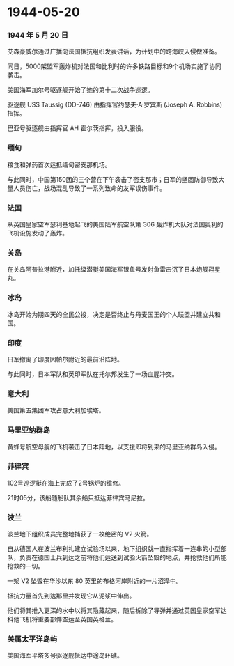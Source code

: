 # 1944-05-20

### 1944 年 5 月 20 日

艾森豪威尔通过广播向法国抵抗组织发表讲话，为计划中的跨海峡入侵做准备。

同日，5000架盟军轰炸机对法国和比利时的许多铁路目标和9个机场实施了协同袭击。

美国海军加尔号驱逐舰开始了她的第十二次战争巡逻。

驱逐舰 USS Taussig (DD-746) 由指挥官约瑟夫·A·罗宾斯 (Joseph A. Robbins)
指挥。

巴亚号驱逐舰由指挥官 AH 霍尔茨指挥，投入服役。

### 缅甸

粮食和弹药首次运抵缅甸密支那机场。

与此同时，中国第150团的三个营在下午袭击了密支那市；日军的坚固防御导致大量人员伤亡，战场混乱导致了一系列致命的友军误伤事件。

### 法国

从英国皇家空军瑟利基地起飞的美国陆军航空队第 306
轰炸机大队对法国奥利的飞机设施发动了轰炸。

### 关岛

在关岛阿普拉港附近，加托级潜艇美国海军银鱼号发射鱼雷击沉了日本炮舰翔星丸。

### 冰岛

冰岛开始为期四天的全民公投，决定是否终止与丹麦国王的个人联盟并建立共和国。

### 印度

日军撤离了印度因帕尔附近的最前沿阵地。

与此同时，日本军队和英印军队在托尔邦发生了一场血腥冲突。

### 意大利

美国第五集团军攻占意大利加埃塔。

### 马里亚纳群岛

黄蜂号航空母舰的飞机袭击了日本阵地，以支援即将到来的马里亚纳群岛入侵。

### 菲律宾

102号巡逻艇在海上完成了2号锅炉的维修。

21时05分，该船随船队其余船只抵达菲律宾马尼拉。

### 波兰

波兰地下组织成员完整地捕获了一枚绝密的 V2 火箭。

自从德国人在波兰布利扎建立试验场以来，地下组织就一直指挥着一连串的小型部队，负责在德国士兵到达之前将他们运送到试验火箭坠毁的地点，并抢救他们所能抢救的一切。

一架 V2 坠毁在华沙以东 80 英里的布格河岸附近的一片沼泽中。

抵抗力量首先到达那里并发现它从泥浆中伸出。

他们将其推入更深的水中以将其隐藏起来，随后拆除了导弹并通过英国皇家空军达科他飞机将重要部件空运至英国英格兰。

### 美属太平洋岛屿

美国海军平塔多号驱逐舰抵达中途岛环礁。